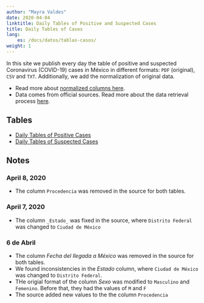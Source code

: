 ```yaml
---
author: "Mayra Valdes"
date: 2020-04-04
linktitle: Daily Tables of Positive and Suspected Cases
title: Daily Tables of Cases
lang:
    es: /docs/datos/tablas-casos/
weight: 1
---
```


In this site we publish every day the table of positive and suspected Coronavirus (COVID-19) cases in México in different formats: `PDF` (original), `CSV` and `TXT`. Additionally, we add the normalization of original data.

* Read more about [normalized columns here](/en/data/cases-tables/normalization/). 
* Data comes from official sources. Read more about the data retrieval process [here](/en/methodology/).

## Tables
* [Daily Tables of Positive Cases](/en/data/cases-tables/positive-cases/)
* [Daily Tables of Suspected Cases](/en/data/cases-tables/suspected-cases/)

## Notes

### April 8, 2020
* The column `Procedencia` was removed in the source for both tables.

### April 7, 2020
* The column `_Estado_` was fixed in the source, where `Distrito Federal` was changed to `Ciudad de México`

### 6 de Abril
* The column _Fecha del llegada a México_ was removed in the source for both tables.
* We found inconsistencies in the _Estado_ column, where `Ciudad de México` was changed to `Distrito Federal`.
* THe origial format of the column _Sexo_ was modified to `Masculino` and `Femenino`. Before that, they had the values of  `M` and `F`
* The source added new values to the the column `Procedencia`



